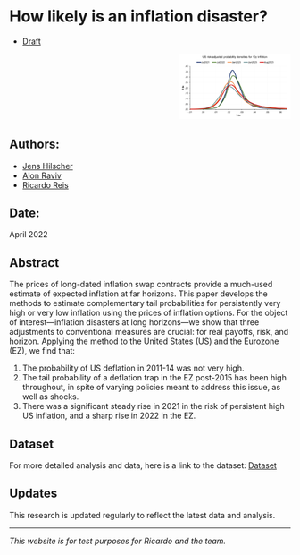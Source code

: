 # How likely is an inflation disaster?

- [Draft](https://personal.lse.ac.uk/reisr/papers/99-infdis.pdf)

<div style="text-align: right;"> <!-- Begin right align -->
  <img src="figw_USdensities.png" style="width: 200px;"> <!-- Adjust width as needed -->
</div> <!-- End right align -->

## Authors:

- [Jens Hilscher](https://hilscher.ucdavis.edu/)
- [Alon Raviv](https://mba.biu.ac.il/en/raviv)
- [Ricardo Reis](https://www.r2rsquared.com/)

## Date:

April 2022

## Abstract

The prices of long-dated inflation swap contracts provide a much-used estimate of expected inflation at far horizons. This paper develops the methods to estimate complementary tail probabilities for persistently very high or very low inflation using the prices of inflation options. For the object of interest—inflation disasters at long horizons—we show that three adjustments to conventional measures are crucial: for real payoffs, risk, and horizon. Applying the method to the United States (US) and the Eurozone (EZ), we find that:

1. The probability of US deflation in 2011-14 was not very high.
2. The tail probability of a deflation trap in the EZ post-2015 has been high throughout, in spite of varying policies meant to address this issue, as well as shocks.
3. There was a significant steady rise in 2021 in the risk of persistent high US inflation, and a sharp rise in 2022 in the EZ.

## Dataset

For more detailed analysis and data, here is a link to the dataset: [Dataset](figure6us.csv)

## Updates

This research is updated regularly to reflect the latest data and analysis.

---

*This website is for test purposes for Ricardo and the team.*
